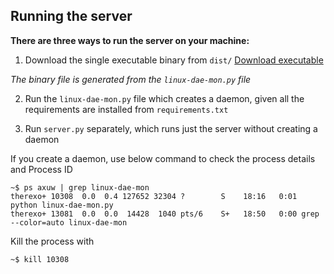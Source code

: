 ## Running the server
**There are three ways to run the server on your machine:**
1. Download the single executable binary from `dist/` 
  [Download executable](https://github.com/therexone/linux-mon/raw/master/scripts/dist/linux-dae-mon)
  
  *The binary file is generated from the `linux-dae-mon.py` file*

2. Run the `linux-dae-mon.py` file which creates a daemon, given all the requirements are installed from `requirements.txt`

3. Run `server.py` separately, which runs just the server without creating a daemon

If you create a daemon, use below command to check the process details and Process ID
```
~$ ps axuw | grep linux-dae-mon
therexo+ 10308  0.0  0.4 127652 32304 ?        S    18:16   0:01 python linux-dae-mon.py
therexo+ 13081  0.0  0.0  14428  1040 pts/6    S+   18:50   0:00 grep --color=auto linux-dae-mon
```
Kill the process with 
```
~$ kill 10308
```

